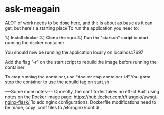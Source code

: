# ask-meagain

ALOT of work needs to be done here, and this is about as basic as it can get, but here's a starting place
To run the application you need to:

1.) Install docker
2.) Clone the repo
3.) Run the "start.sh" script to start running the docker container

You should now be running the application locally on localhost:7697

Add the flag "-r" on the start script to rebuild the image before running the container

To stop running the container, use "docker stop container-id"
You gotta stop the container to use the rebuild tag on start.sh

---Some more notes---
Currently, the conf folder takes no effect
Built using notes on the Docker image page: https://hub.docker.com/r/tiangolo/uwsgi-nginx-flask/
To add nginx configurations, Dockerfile modifications need to be made, copy .conf files to /etc/nginx/conf.d/

